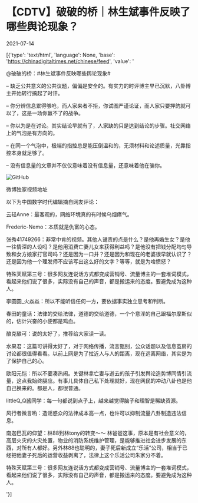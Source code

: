 # 【CDTV】破破的桥｜林生斌事件反映了哪些舆论现象？

2021-07-14

[{'type': 'text/html', 'language': None, 'base': 'https://chinadigitaltimes.net/chinese/feed', 'value': '

@破破的桥：#林生斌事件反映哪些舆论现象#

&#8211; 缺乏公共意义的公共议题，偏偏是安全的。有实力的时评博主早已沉默，八卦博主开始转行搞起了时评。

&#8211; 你分辨信息累得够呛，而人家来者不拒，你试图严谨论证，而人家只要押韵就可以了，这是一场你赢不了的战争。

&#8211; 你以为是在讨论。其实结论早就有了，人家缺的只是达到结论的步骤。社交网络上的气泡是有方向的。

&#8211; 在同一个气泡中，极端的指控总是能压倒温和的，无须材料和论述质量，光靠指控本身就足够了。

&#8211; 没有信息量的文章并不仅仅意味着没有信息量，还意味着他在骗你。



![GitHub](https://chinadigitaltimes.net/chinese/files/2021/07/image-1626247408615.png)

微博独家视频地址

以下为中国数字时代编辑摘自网友评论：



云轻Anne：最客观的，网络环境真的有时候乌烟瘴气。

Frederic-Nemo：本质就是仇富的心态。

张秀41749266：非常中肯的视频。其他人谴责的点是什么？是他再婚生女？是他一往情深的人设吗？是他用消费亡妻儿女来获得利益吗？是他没有把钱分配均匀导致和女方娘家打官司吗？还是因为一口井？还是因为和现在的老婆很早就认识了？还是因为他一个理发师不应该写出这么好的文字？等等，就是为啥愤怒？

特殊天赋第三号：很多网友连说话方式都变成营销号、流量博主的一套堆词模式，看起来他们说了很多，实际没有自己的声音，都是搬运来的态度。要避免成为这种人。

李圆圆_火焱焱：所以不能听信任何一方，要依据事实独立思考和判断。

春田的童话：法律的交给法律，道德的交给道德，一个个意淫的自己跟福尔摩斯似的，估计兴奋的小便都是鸡血。

酿克酿可：说的太好了，推荐给大家读一读。

水果君：这篇可讲得太好了，对于网络传播，流言甄别，公众话题以及信息茧房的讨论都很值得看看。以前上网是为了拉近人与人的距离，现在远离网络，其实是为了保护自己的心。

欧阳元恺：所以不要凑热闹。关键林拿亡妻与逝去的孩子引发舆论造势博同情引流量，这点我始终膈应。有事儿具体自己私下处理就好，现在网民的冲动八卦也是他自己换来的。都是人，都很普通。

littleQ_Q酱同学：每一句都说到点子上，越来越觉得脑子和理智是稀缺资源。

风行者微言哟：造谣惑众的法律成本高一点，也许可以抑制流量八卦制造违法信息。

南迦巴瓦的仰望：林88到林tony的转变～～ 林爸爸这事，原本是有社会意义的，高层火灾的火灾处置，物业的消防系统维护管理，是能够推进社会进步发展的东西，对所有人都好。另外林88也聪明的，妻子死后新成立“乐活”公司，相当于已经把他妻子死后的运营收益剥离了，法律上这个乐活公司朱家分不着。

特殊天赋第三号：很多网友连说话方式都变成营销号、流量博主的一套堆词模式，看起来他们说了很多，实际没有自己的声音，都是搬运来的态度。要避免成为这种人。

'}]